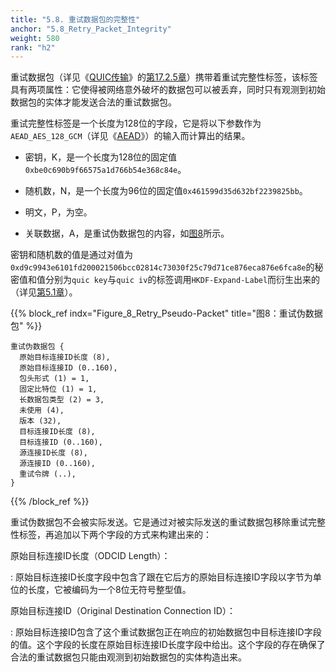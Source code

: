 ```yaml
---
title: "5.8. 重试数据包的完整性"
anchor: "5.8_Retry_Packet_Integrity"
weight: 580
rank: "h2"
---
```


重试数据包（详见《[QUIC传输]()》的[第17.2.5章]()）携带着重试完整性标签，该标签具有两项属性：它使得被网络意外破坏的数据包可以被丢弃，同时只有观测到初始数据包的实体才能发送合法的重试数据包。

重试完整性标签是一个长度为128位的字段，它是将以下参数作为`AEAD_AES_128_GCM`（详见《[AEAD]()》）的输入而计算出的结果。

* 密钥，K，是一个长度为128位的固定值`0xbe0c690b9f66575a1d766b54e368c84e`。

* 随机数，N，是一个长度为96位的固定值`0x461599d35d632bf2239825bb`。

* 明文，P，为空。

* 关联数据，A，是重试伪数据包的内容，如[图8]()所示。

密钥和随机数的值是通过对值为`0xd9c9943e6101fd200021506bcc02814c73030f25c79d71ce876eca876e6fca8e`的秘密值和值分别为`quic key`与`quic iv`的标签调用`HKDF-Expand-Label`而衍生出来的（详见[第5.1章]()）。

{{% block_ref
indx="Figure_8_Retry_Pseudo-Packet"
title="图8：重试伪数据包" %}}

```
重试伪数据包 {
  原始目标连接ID长度 (8),
  原始目标连接ID (0..160),
  包头形式 (1) = 1,
  固定比特位 (1) = 1,
  长数据包类型 (2) = 3,
  未使用 (4),
  版本 (32),
  目标连接ID长度 (8),
  目标连接ID (0..160),
  源连接ID长度 (8),
  源连接ID (0..160),
  重试令牌 (..),
}
```

{{% /block_ref %}}

重试伪数据包不会被实际发送。它是通过对被实际发送的重试数据包移除重试完整性标签，再追加以下两个字段的方式来构建出来的：

原始目标连接ID长度（ODCID Length）：

:   原始目标连接ID长度字段中包含了跟在它后方的原始目标连接ID字段以字节为单位的长度，它被编码为一个8位无符号整型值。

原始目标连接ID（Original Destination Connection ID）：

:   原始目标连接ID包含了这个重试数据包正在响应的初始数据包中目标连接ID字段的值。这个字段的长度在原始目标连接ID长度字段中给出。这个字段的存在确保了合法的重试数据包只能由观测到初始数据包的实体构造出来。
